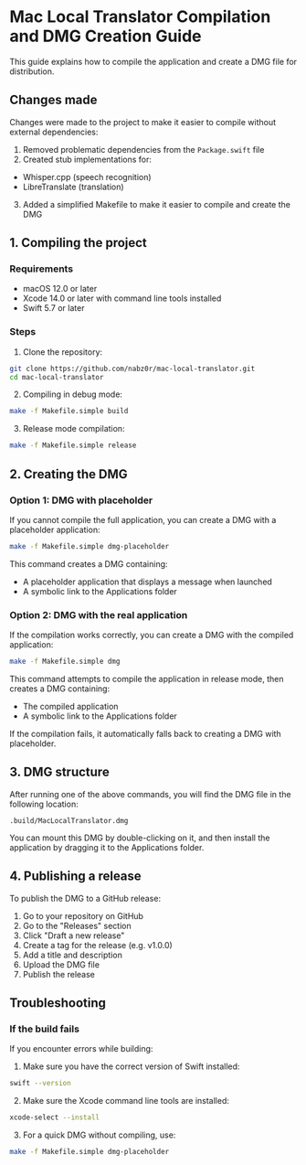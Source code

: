 # Mac Local Translator Compilation and DMG Creation Guide

This guide explains how to compile the application and create a DMG file for distribution.

## Changes made

Changes were made to the project to make it easier to compile without external dependencies:

1. Removed problematic dependencies from the `Package.swift` file
2. Created stub implementations for:
- Whisper.cpp (speech recognition)
- LibreTranslate (translation)
3. Added a simplified Makefile to make it easier to compile and create the DMG

## 1. Compiling the project

### Requirements

- macOS 12.0 or later
- Xcode 14.0 or later with command line tools installed
- Swift 5.7 or later

### Steps

1. Clone the repository:
```bash
git clone https://github.com/nabz0r/mac-local-translator.git
cd mac-local-translator
```

2. Compiling in debug mode:
```bash
make -f Makefile.simple build
```

3. Release mode compilation:
```bash
make -f Makefile.simple release
```

## 2. Creating the DMG

### Option 1: DMG with placeholder

If you cannot compile the full application, you can create a DMG with a placeholder application:

```bash
make -f Makefile.simple dmg-placeholder
```

This command creates a DMG containing:
- A placeholder application that displays a message when launched
- A symbolic link to the Applications folder

### Option 2: DMG with the real application

If the compilation works correctly, you can create a DMG with the compiled application:

```bash
make -f Makefile.simple dmg
```

This command attempts to compile the application in release mode, then creates a DMG containing:
- The compiled application
- A symbolic link to the Applications folder

If the compilation fails, it automatically falls back to creating a DMG with placeholder.

## 3. DMG structure

After running one of the above commands, you will find the DMG file in the following location:

```
.build/MacLocalTranslator.dmg
```

You can mount this DMG by double-clicking on it, and then install the application by dragging it to the Applications folder.

## 4. Publishing a release

To publish the DMG to a GitHub release:

1. Go to your repository on GitHub
2. Go to the "Releases" section
3. Click "Draft a new release"
4. Create a tag for the release (e.g. v1.0.0)
5. Add a title and description
6. Upload the DMG file
7. Publish the release

## Troubleshooting

### If the build fails

If you encounter errors while building:

1. Make sure you have the correct version of Swift installed:
```bash
swift --version
```

2. Make sure the Xcode command line tools are installed:
```bash
xcode-select --install
```

3. For a quick DMG without compiling, use:
```bash
make -f Makefile.simple dmg-placeholder
```
